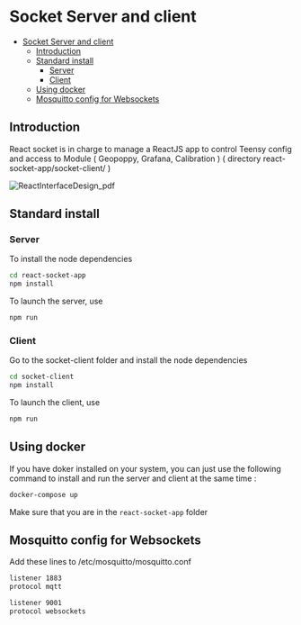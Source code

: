 # Socket Server and client

- [Socket Server and client](#socket-server-and-client)
  - [Introduction](#introduction)
  - [Standard install](#standard-install)
    - [Server](#server)
    - [Client](#client)
  - [Using docker](#using-docker)
  - [Mosquitto config for Websockets](#mosquitto-config-for-websockets)

## Introduction

React socket is in charge to manage a ReactJS app to control Teensy config and access to Module ( Geopoppy, Grafana, Calibration )
 ( directory react-socket-app/socket-client/ )

![ReactInterfaceDesign_pdf](https://user-images.githubusercontent.com/25310798/67371323-83f2fb80-f57c-11e9-858b-87ce9345aa50.jpg)

## Standard install

### Server

To install the node dependencies

```bash
cd react-socket-app
npm install
```

To launch the server, use

```bash
npm run
```

### Client

Go to the socket-client folder and install the node dependencies

```bash
cd socket-client
npm install
```

To launch the client, use

```bash
npm run
```

## Using docker

If you have doker installed on your system, you can just use the following command to install and run the server and client at the same time :

```bash
docker-compose up
```

Make sure that you are in the `react-socket-app` folder

## Mosquitto config for Websockets

Add these lines to /etc/mosquitto/mosquitto.conf

```bash
listener 1883
protocol mqtt

listener 9001
protocol websockets
```
